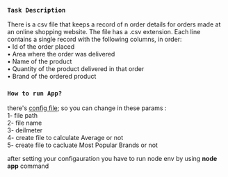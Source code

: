 ### `Task Description`

There is a csv file that keeps a record of n order details for orders made at an online
shopping website. The file has a .csv extension.
Each line contains a single record with the following columns, in order:
<br/>
• Id of the order placed
<br/>
• Area where the order was delivered
<br/>
• Name of the product
<br/>
• Quantity of the product delivered in that order
<br/>
• Brand of the ordered product

### `How to run App?`

there's [config file](https://github.com/muhammedmokbel/task-2/blob/master/config.js);
so you can change in these params :
<br/>
1- file path
<br/>
2- file name
<br/>
3- deilmeter
<br/>
4- create file to calculate Average or not
<br/>
5- create file to cacluate Most Popular Brands or not

after setting your configauration you have to run node env by using **node app** command
